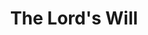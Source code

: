 ---
title: The Lord's Will
year: 1935
opening_date: 1935-02-26
closing_date:
layout: productions
image:
image_caption:
image_credit:
playbill: 
category: 
Theatre: Theatre Jacksonville
cast:
  Negro Spirituals: Douglas Green
  Lem Adams: Joseph Marron
  Mary Adams: Winifred Snowden
  Mrs. Jones: Zide F. Broward
crew:
  Director: Margaret Pumpelly
---